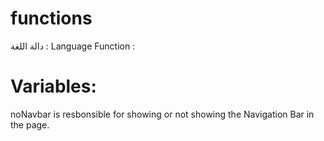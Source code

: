 # functions
دالة اللغة : Language Function :
 
# Variables:
noNavbar is resbonsible for showing or not showing the Navigation Bar in the page.

